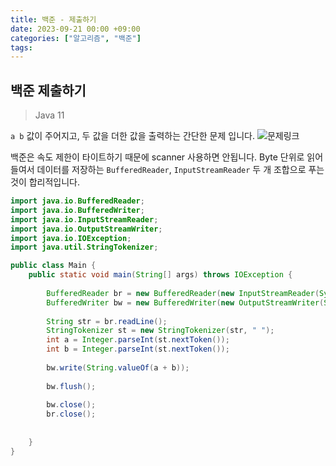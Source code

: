 ```yaml
---
title: 백준 - 제출하기
date: 2023-09-21 00:00 +09:00
categories: ["알고리즘", "백준"]
tags:
---
```


## 백준 제출하기

> Java 11


`a b` 값이 주어지고, 두 값을 더한 값을 출력하는 간단한 문제 입니다. ![문제링크](https://www.acmicpc.net/problem/1000)

백준은 속도 제한이 타이트하기 때문에 scanner 사용하면 안됩니다. Byte 단위로 읽어들여서 데이터를 저장하는 `BufferedReader`, `InputStreamReader` 두 개 조합으로 푸는것이 합리적입니다.


```java
import java.io.BufferedReader;
import java.io.BufferedWriter;
import java.io.InputStreamReader;
import java.io.OutputStreamWriter;
import java.io.IOException;
import java.util.StringTokenizer;

public class Main {
    public static void main(String[] args) throws IOException {
    
        BufferedReader br = new BufferedReader(new InputStreamReader(System.in));
        BufferedWriter bw = new BufferedWriter(new OutputStreamWriter(System.out));
        
        String str = br.readLine();
        StringTokenizer st = new StringTokenizer(str, " ");
        int a = Integer.parseInt(st.nextToken());
        int b = Integer.parseInt(st.nextToken());
        
        bw.write(String.valueOf(a + b));
        
        bw.flush();
        
        bw.close();
        br.close();
        
        
    }
}

```